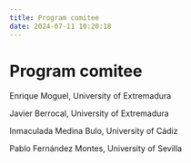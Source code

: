 ```yaml
---
title: Program comitee
date: 2024-07-11 10:20:18
---
```


# Program comitee 

Enrique Moguel, University of Extremadura

Javier Berrocal, University of Extremadura

Inmaculada Medina Bulo, University of Cádiz

Pablo Fernández Montes, University of Sevilla
